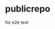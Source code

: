 # publicrepo
for e2e test




















































































































































































































































































































































































































































































































































































































































































































































































































































































































































































































































































































































































































































































































































































































































































































































































































































































































































































































































































































































































































































































































































































































































































































































































































































































































































































































































































































































































































































































































































































































































































































































































































































































































































































































































































































































































































































































































































































































































































































